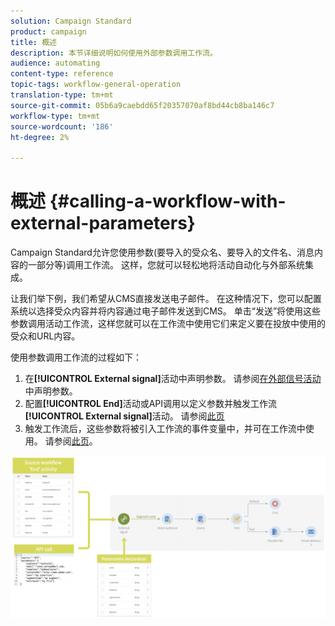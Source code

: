 ```yaml
---
solution: Campaign Standard
product: campaign
title: 概述
description: 本节详细说明如何使用外部参数调用工作流。
audience: automating
content-type: reference
topic-tags: workflow-general-operation
translation-type: tm+mt
source-git-commit: 05b6a9caebdd65f20357070af8bd44cb8ba146c7
workflow-type: tm+mt
source-wordcount: '186'
ht-degree: 2%

---
```



# 概述 {#calling-a-workflow-with-external-parameters}

Campaign Standard允许您使用参数(要导入的受众名、要导入的文件名、消息内容的一部分等)调用工作流。 这样，您就可以轻松地将活动自动化与外部系统集成。

让我们举下例，我们希望从CMS直接发送电子邮件。 在这种情况下，您可以配置系统以选择受众内容并将内容通过电子邮件发送到CMS。 单击“发送”将使用这些参数调用活动工作流，这样您就可以在工作流中使用它们来定义要在投放中使用的受众和URL内容。

使用参数调用工作流的过程如下：

1. 在&#x200B;**[!UICONTROL External signal]**&#x200B;活动中声明参数。 请参阅[在外部信号活动](../../automating/using/declaring-parameters-external-signal.md)中声明参数。
1. 配置&#x200B;**[!UICONTROL End]**&#x200B;活动或API调用以定义参数并触发工作流&#x200B;**[!UICONTROL External signal]**&#x200B;活动。 请参阅[此页](../../automating/using/defining-parameters-calling-workflow.md)
1. 触发工作流后，这些参数将被引入工作流的事件变量中，并可在工作流中使用。 请参阅[此页](../../automating/using/customizing-workflow-external-parameters.md)。

![](assets/extsignal_process.png)
